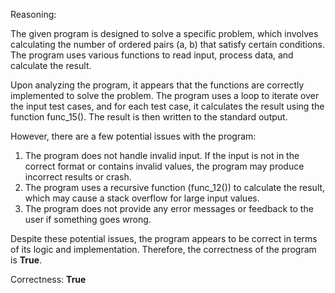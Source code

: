 Reasoning: 

The given program is designed to solve a specific problem, which involves calculating the number of ordered pairs (a, b) that satisfy certain conditions. The program uses various functions to read input, process data, and calculate the result.

Upon analyzing the program, it appears that the functions are correctly implemented to solve the problem. The program uses a loop to iterate over the input test cases, and for each test case, it calculates the result using the function func_15(). The result is then written to the standard output.

However, there are a few potential issues with the program:

1. The program does not handle invalid input. If the input is not in the correct format or contains invalid values, the program may produce incorrect results or crash.
2. The program uses a recursive function (func_12()) to calculate the result, which may cause a stack overflow for large input values.
3. The program does not provide any error messages or feedback to the user if something goes wrong.

Despite these potential issues, the program appears to be correct in terms of its logic and implementation. Therefore, the correctness of the program is **True**.

Correctness: **True**